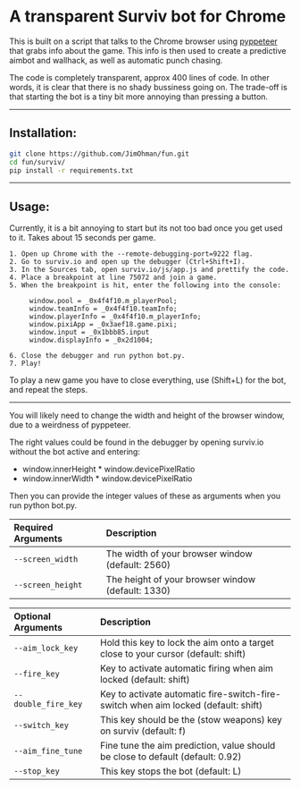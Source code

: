 # A transparent Surviv bot for Chrome

This is built on a script that talks to the Chrome browser using [pyppeteer](https://github.com/pyppeteer/pyppeteer) that grabs info about the game.
This info is then used to create a predictive aimbot and wallhack, as well as automatic punch chasing.

The code is completely transparent, approx 400 lines of code. In other words, it is clear that there is no shady bussiness going on.
The trade-off is that starting the bot is a tiny bit more annoying than pressing a button.

---
## Installation:
```bash
git clone https://github.com/JimOhman/fun.git
cd fun/surviv/
pip install -r requirements.txt
```

---
## Usage:

Currently, it is a bit annoying to start but its not too bad once you get used to it. Takes about 15 seconds per game.
```
1. Open up Chrome with the --remote-debugging-port=9222 flag.
2. Go to surviv.io and open up the debugger (Ctrl+Shift+I).
3. In the Sources tab, open surviv.io/js/app.js and prettify the code.
4. Place a breakpoint at line 75072 and join a game.
5. When the breakpoint is hit, enter the following into the console:

     window.pool = _0x4f4f10.m_playerPool;
     window.teamInfo = _0x4f4f10.teamInfo;
     window.playerInfo = _0x4f4f10.m_playerInfo;
     window.pixiApp = _0x3aef18.game.pixi;
     window.input = _0x1bbb85.input
     window.displayInfo = _0x2d1004;

6. Close the debugger and run python bot.py.
7. Play!
```
To play a new game you have to close everything, use (Shift+L) for the bot, and repeat the steps.

---
You will likely need to change the width and height of the browser window, due to a weirdness of pyppeteer.

The right values could be found in the debugger by opening surviv.io without the bot active and entering:

* window.innerHeight * window.devicePixelRatio
* window.innerWidth * window.devicePixelRatio

Then you can provide the integer values of these as arguments when you run python bot.py.

|Required Arguments | Description|
|:-------------|:-------------|
| `--screen_width`          |The width of your browser window (default: 2560)|
| `--screen_height`         |The height of your browser window (default: 1330)|

|Optional Arguments | Description|
|:-------------|:-------------|
| `--aim_lock_key`          |Hold this key to lock the aim onto a target close to your cursor (default: shift)|
| `--fire_key`          |Key to activate automatic firing when aim locked (default: shift)|
| `--double_fire_key`          |Key to activate automatic fire-switch-fire-switch when aim locked (default: shift)|
| `--switch_key`       |This key should be the (stow weapons) key on surviv (default: f)|
| `--aim_fine_tune`         |Fine tune the aim prediction, value should be close to default (default: 0.92)|
| `--stop_key`         |This key stops the bot (default: L)|

